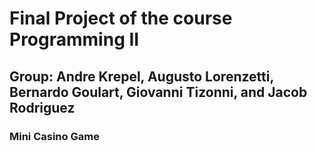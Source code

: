 # Final Project of the course Programming II
## Group: Andre Krepel, Augusto Lorenzetti, Bernardo Goulart, Giovanni Tizonni, and Jacob Rodriguez
### Mini Casino Game
